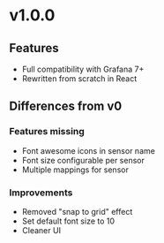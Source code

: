 # v1.0.0

## Features

* Full compatibility with Grafana 7+
* Rewritten from scratch in React

## Differences from v0

### Features missing

* Font awesome icons in sensor name
* Font size configurable per sensor
* Multiple mappings for sensor

### Improvements

* Removed "snap to grid" effect
* Set default font size to 10
* Cleaner UI
